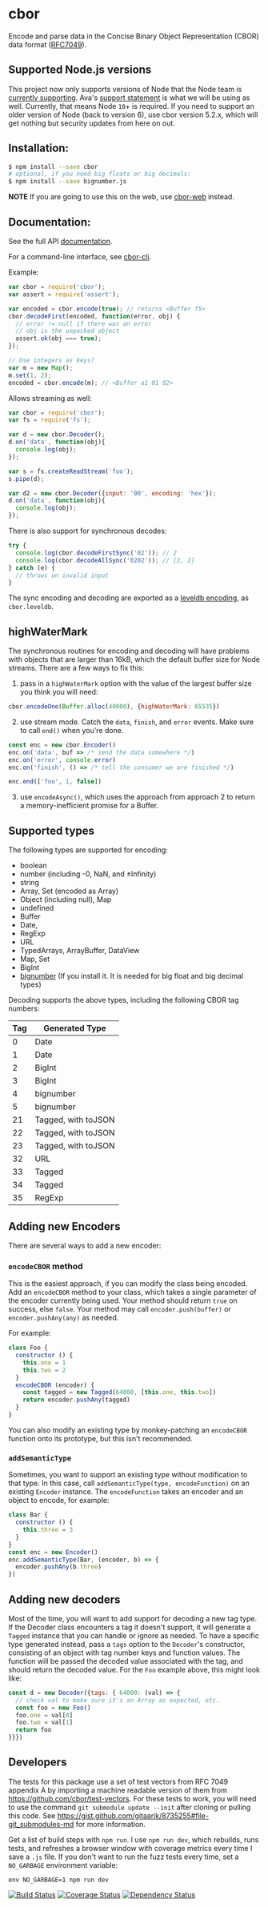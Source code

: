 # cbor

Encode and parse data in the Concise Binary Object Representation (CBOR) data format ([RFC7049](http://tools.ietf.org/html/rfc7049)).

## Supported Node.js versions

This project now only supports versions of Node that the Node team is
[currently supporting](https://github.com/nodejs/Release#release-schedule).
Ava's [support
statement](https://github.com/avajs/ava/blob/master/docs/support-statement.md)
is what we will be using as well.  Currently, that means Node `10`+ is
required.  If you need to support an older version of Node (back to version
6), use cbor version 5.2.x, which will get nothing but security updates from
here on out.

## Installation:

```bash
$ npm install --save cbor
# optional, if you need big floats or big decimals:
$ npm install --save bignumber.js
```

**NOTE**
If you are going to use this on the web, use [cbor-web](../cbor-web) instead.

## Documentation:

See the full API [documentation](http://hildjj.github.io/node-cbor/).

For a command-line interface, see [cbor-cli](../cbor-cli).

Example:
```javascript
var cbor = require('cbor');
var assert = require('assert');

var encoded = cbor.encode(true); // returns <Buffer f5>
cbor.decodeFirst(encoded, function(error, obj) {
  // error != null if there was an error
  // obj is the unpacked object
  assert.ok(obj === true);
});

// Use integers as keys?
var m = new Map();
m.set(1, 2);
encoded = cbor.encode(m); // <Buffer a1 01 02>
```

Allows streaming as well:

```javascript
var cbor = require('cbor');
var fs = require('fs');

var d = new cbor.Decoder();
d.on('data', function(obj){
  console.log(obj);
});

var s = fs.createReadStream('foo');
s.pipe(d);

var d2 = new cbor.Decoder({input: '00', encoding: 'hex'});
d.on('data', function(obj){
  console.log(obj);
});
```

There is also support for synchronous decodes:

```javascript
try {
  console.log(cbor.decodeFirstSync('02')); // 2
  console.log(cbor.decodeAllSync('0202')); // [2, 2]
} catch (e) {
  // throws on invalid input
}
```

The sync encoding and decoding are exported as a
[leveldb encoding](https://github.com/Level/levelup#custom_encodings), as
`cbor.leveldb`.

## highWaterMark

The synchronous routines for encoding and decoding will have problems with
objects that are larger than 16kB, which the default buffer size for Node
streams.  There are a few ways to fix this:

1) pass in a `highWaterMark` option with the value of the largest buffer size you think you will need:

```javascript
cbor.encodeOne(Buffer.alloc(40000), {highWaterMark: 65535})
```

2) use stream mode.  Catch the `data`, `finish`, and `error` events.  Make sure to call `end()` when you're done.

```javascript
const enc = new cbor.Encoder()
enc.on('data', buf => /* send the data somewhere */)
enc.on('error', console.error)
enc.on('finish', () => /* tell the consumer we are finished */)

enc.end(['foo', 1, false])
```

3) use `encodeAsync()`, which uses the approach from approach 2 to return a memory-inefficient promise for a Buffer.

## Supported types

The following types are supported for encoding:

* boolean
* number (including -0, NaN, and ±Infinity)
* string
* Array, Set (encoded as Array)
* Object (including null), Map
* undefined
* Buffer
* Date,
* RegExp
* URL
* TypedArrays, ArrayBuffer, DataView
* Map, Set
* BigInt
* [bignumber](https://github.com/MikeMcl/bignumber.js) (If you install it.  It is needed for big float and big decimal types)

Decoding supports the above types, including the following CBOR tag numbers:

| Tag | Generated Type      |
|-----|---------------------|
| 0   | Date                |
| 1   | Date                |
| 2   | BigInt              |
| 3   | BigInt              |
| 4   | bignumber           |
| 5   | bignumber           |
| 21  | Tagged, with toJSON |
| 22  | Tagged, with toJSON |
| 23  | Tagged, with toJSON |
| 32  | URL                 |
| 33  | Tagged              |
| 34  | Tagged              |
| 35  | RegExp              |

## Adding new Encoders

There are several ways to add a new encoder:

### `encodeCBOR` method

This is the easiest approach, if you can modify the class being encoded.  Add an
`encodeCBOR` method to your class, which takes a single parameter of the encoder
currently being used.  Your method should return `true` on success, else `false`.
Your method may call `encoder.push(buffer)` or `encoder.pushAny(any)` as needed.

For example:

```javascript
class Foo {
  constructor () {
    this.one = 1
    this.two = 2
  }
  encodeCBOR (encoder) {
    const tagged = new Tagged(64000, [this.one, this.two])
    return encoder.pushAny(tagged)
  }
}
```

You can also modify an existing type by monkey-patching an `encodeCBOR` function
onto its prototype, but this isn't recommended.

### `addSemanticType`

Sometimes, you want to support an existing type without modification to that
type.  In this case, call `addSemanticType(type, encodeFunction)` on an existing
`Encoder` instance. The `encodeFunction` takes an encoder and an object to
encode, for example:

```javascript
class Bar {
  constructor () {
    this.three = 3
  }
}
const enc = new Encoder()
enc.addSemanticType(Bar, (encoder, b) => {
  encoder.pushAny(b.three)
})
```

## Adding new decoders

Most of the time, you will want to add support for decoding a new tag type.  If
the Decoder class encounters a tag it doesn't support, it will generate a `Tagged`
instance that you can handle or ignore as needed.  To have a specific type
generated instead, pass a `tags` option to the `Decoder`'s constructor, consisting
of an object with tag number keys and function values.  The function will be
passed the decoded value associated with the tag, and should return the decoded
value.  For the `Foo` example above, this might look like:

```javascript
const d = new Decoder({tags: { 64000: (val) => {
  // check val to make sure it's an Array as expected, etc.
  const foo = new Foo()
  foo.one = val[0]
  foo.two = val[1]
  return foo
}}})
```

Developers
----------

The tests for this package use a set of test vectors from RFC 7049 appendix A
by importing a machine readable version of them from
https://github.com/cbor/test-vectors. For these tests to work, you will need
to use the command `git submodule update --init` after cloning or pulling this
code.   See https://gist.github.com/gitaarik/8735255#file-git_submodules-md
for more information.

Get a list of build steps with `npm run`.  I use `npm run dev`, which rebuilds,
runs tests, and refreshes a browser window with coverage metrics every time I
save a `.js` file.  If you don't want to run the fuzz tests every time, set
a `NO_GARBAGE` environment variable:

```
env NO_GARBAGE=1 npm run dev
```

[![Build Status](https://github.com/hildjj/node-cbor/workflows/Tests/badge.svg)](https://github.com/hildjj/node-cbor/actions?query=workflow%3ATests)
[![Coverage Status](https://coveralls.io/repos/hildjj/node-cbor/badge.svg?branch=master)](https://coveralls.io/r/hildjj/node-cbor?branch=master)
[![Dependency Status](https://david-dm.org/hildjj/node-cbor.svg)](https://david-dm.org/hildjj/node-cbor)
